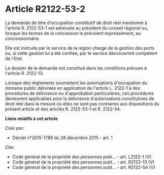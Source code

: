 # Article R2122-53-2

La demande de titre d'occupation constitutif de droit réel mentionné à l'article R. 2122-53-1 est adressée au président du
conseil régional ou, lorsque les termes de la concession le prévoient expressément, au concessionnaire. 

Elle est instruite par le service de la région chargé de la gestion des ports ou, si cette gestion lui a été confiée, par le
service déconcentré compétent de l'Etat. 

Le dossier de la demande est constitué dans les conditions prévues à l'article R. 2122-13. 

Lorsque des règlements soumettent les autorisations d'occupation du domaine public délivrées en application de l'article L.
2122-1 à des procédures de délivrance ou d'approbation particulières, ces procédures demeurent applicables pour la délivrance
d'autorisations constitutives de droit réel dans la mesure où elles ne sont pas contraires aux dispositions du présent
article et des articles R. 2122-53-1 et R. 2122-54.

**Liens relatifs à cet article**

_Créé par_:

  - Décret n°2015-1789 du 28 décembre 2015 - art. 1

_Cite_:

  - Code général de la propriété des personnes publ... - art. L2122-1 (V)
  - Code général de la propriété des personnes publ... - art. R2122-13 (V)
  - Code général de la propriété des personnes publ... - art. R2122-54 (V)
